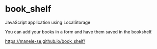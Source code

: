 # book_shelf

JavaScript application using LocalStorage 

You can add your books in a form and have them saved in the bookshelf. 


https://manele-se.github.io/book_shelf/
